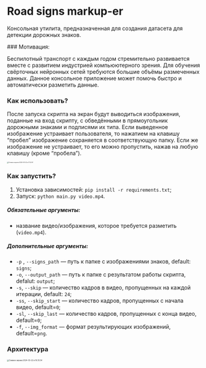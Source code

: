 # Road signs markup-er



Консольная утилита, предназначенная для создания датасета для детекции дорожных знаков.



### Мотивация:

Беспилотный транспорт с каждым годом стремительно развивается вместе с развитием индустрией компьюютерного зрения. Для обучения свёрточных нейронных сетей требуются большие объёмы размеченных данных. Данное консольное приложение может помочь быстро и автоматически разметить данные.



### Как использовать?

После запуска скрипта на экран будут выводиться изображения, поданные на вход скрипту, с обведёнными в прямоугольник дорожными знаками и подписями их типа. Если выведенное изображение устраивает пользователя, то нажатием на клавишу “пробел” изображение сохраняется в соответствующую папку. Если же изображение не устраивает, то его можно пропустить, нажав на любую клавишу (кроме “пробела”).

<img src="/Users/savinovddgmail.com/Desktop/Снимок экрана 2024-03-22 в 17.22.51.png" alt="Снимок экрана 2024-03-22 в 17.22.51" style="zoom: 25%;" />



### Как запустить?

1. Установка зависимостей: `pip install -r requirements.txt`;
2. Запуск:  `python main.py video.mp4`.

##### Обязательные аргументы:

- название видео/изображения, которое требуется разметить (`video.mp4`).

##### Дополнительные аргументы:

- `-p` , `--signs_path` — путь к папке с изображениями знаков, default: `signs`;
- `-o`, `--output_path` — путь к папке с результатом работы скрипта, defalut: `output`;
- `-s`, `--skip` — количество кадров в видео, пропущенных на каждой итерации, default: `24`;
- `-ss`, `--skip_start` — количество кадров, пропущенных с начала видео, default=`0`;
- `-sl`, `--skip_last` — количество кадров, пропущенных с конца видео, default=`0`;
- `-f`, `--img_format` — формат результирующих изображений, default=`png`.





### Архитектура

 <img src="/Users/savinovddgmail.com/Desktop/Снимок экрана 2024-03-22 в 18.35.54.png" alt="Снимок экрана 2024-03-22 в 18.35.54" style="zoom:33%;" />
